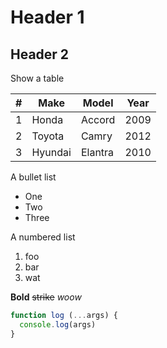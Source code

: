 # Header 1

## Header 2

Show a table

| #   | Make | Model | Year |
| --- | --- | --- | --- |
| 1   | Honda | Accord | 2009 |
| 2   | Toyota | Camry | 2012 |
| 3   | Hyundai | Elantra | 2010 |

A bullet list

-   One
-   Two
-   Three

A numbered list

1.  foo
2.  bar
3.  wat

**Bold** ~~strike~~ _woow_

```js
function log (...args) {
  console.log(args)
}
```